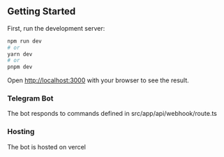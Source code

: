 ## Getting Started

First, run the development server:

```bash
npm run dev
# or
yarn dev
# or
pnpm dev
```

Open [http://localhost:3000](http://localhost:3000) with your browser to see the result.

### Telegram Bot
The bot responds to commands defined in src/app/api/webhook/route.ts

### Hosting
The bot is hosted on vercel